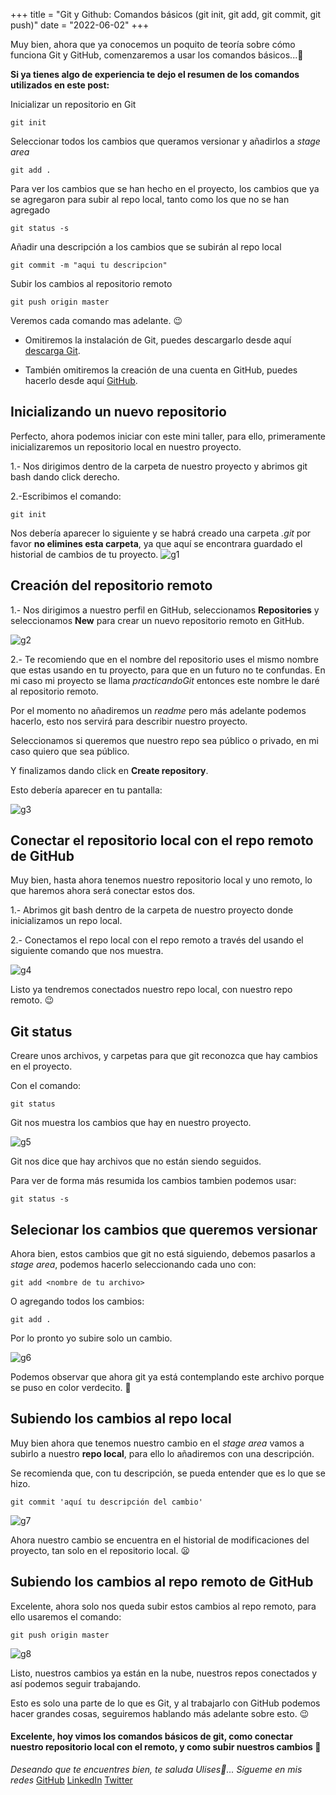 +++
title = "Git y Github: Comandos básicos (git init, git add, git commit, git  push)"
date = "2022-06-02"
+++

Muy bien, ahora que ya conocemos un poquito de teoría sobre cómo funciona Git y GitHub, comenzaremos a usar los comandos básicos...🐣

<!--more-->
**Si ya tienes algo de experiencia te dejo el resumen de los comandos utilizados en este post:**

Inicializar un repositorio en Git

```texto
git init
```

Seleccionar todos los cambios que queramos versionar y añadirlos a *stage area*

```texto
git add .
```

Para ver los cambios que se han hecho en el proyecto, los cambios que ya se agregaron para subir al repo local, tanto como los que no se han agregado

```texto
git status -s
```

Añadir una descripción a los cambios que se subirán al repo local

```texto
git commit -m "aqui tu descripcion"
```

Subir los cambios al repositorio remoto 

```texto
git push origin master
```

Veremos cada comando mas adelante. 😉

- Omitiremos la instalación de Git, puedes descargarlo desde aquí [descarga Git](https://git-scm.com/downloads).

- También omitiremos la creación de una cuenta en GitHub, puedes hacerlo desde aquí [GitHub](https://github.com/).
## Inicializando un nuevo repositorio 

Perfecto, ahora podemos iniciar con este mini taller, para ello, primeramente inicializaremos un repositorio local en nuestro proyecto.

1.- Nos dirigimos dentro de la carpeta de nuestro proyecto y abrimos git bash dando click derecho.

2.-Escribimos el comando:

```texto
git init
```

Nos debería aparecer lo siguiente y se habrá creado una carpeta *.git* por favor **no elimines esta carpeta**, ya que aquí se encontrara guardado el historial de cambios de tu proyecto.
![g1](https://user-images.githubusercontent.com/99143567/171567129-4900879e-90e8-4bf2-bf71-52649d9364e2.gif)


## Creación del repositorio remoto

1.- Nos dirigimos a nuestro perfil en GitHub, seleccionamos **Repositories** y seleccionamos **New** para crear un nuevo repositorio remoto en GitHub.

![g2](https://user-images.githubusercontent.com/99143567/171567145-9ccdc44b-76ab-4135-9618-4efd5f35de7d.gif)

2.- Te recomiendo que en el nombre del repositorio uses el mismo nombre que estas usando en tu proyecto, para que en un futuro no te confundas.
En mi caso mi proyecto se llama *practicandoGit* entonces este nombre le daré al repositorio remoto.

Por el momento no añadiremos un *readme* pero más adelante podemos hacerlo, esto nos servirá para describir nuestro proyecto.

Seleccionamos si queremos que nuestro repo sea público o privado, en mi caso quiero que sea público.

Y finalizamos dando click en **Create repository**.

Esto debería aparecer en tu pantalla:

![g3](https://user-images.githubusercontent.com/99143567/171567161-ac4fa11f-7f9c-40bc-a8c5-c7a68c20ffe4.gif)

## Conectar el repositorio local con el repo remoto de GitHub

Muy bien, hasta ahora tenemos nuestro repositorio local y uno remoto, lo que haremos ahora será conectar estos dos.

1.- Abrimos git bash dentro de la carpeta de nuestro proyecto donde inicializamos un repo local.

2.- Conectamos el repo local con el repo remoto a través del usando el siguiente comando que nos muestra.

![g4](https://user-images.githubusercontent.com/99143567/171567235-19b0eff1-8565-4ba1-952b-463d67c2b700.gif)

Listo ya tendremos conectados nuestro repo local, con nuestro repo remoto. 😉
## Git status

Creare unos archivos, y carpetas para que git reconozca que hay cambios en el proyecto.

Con el comando:

```texto
git status
``` 

Git nos muestra los cambios que hay en nuestro proyecto.

![g5](https://user-images.githubusercontent.com/99143567/171567270-4a3ed7cd-ef4b-42fc-b879-a0782e08df26.gif)


Git nos dice que hay archivos que no están siendo seguidos.

Para ver de forma más resumida los cambios tambien podemos usar:

```texto
git status -s
```

## Selecionar los cambios que queremos versionar

Ahora bien, estos cambios que git no está siguiendo, debemos pasarlos a *stage area*, podemos hacerlo seleccionando cada uno con:

```texto
git add <nombre de tu archivo>
```

O agregando todos los cambios:

```texto
git add .
```

Por lo pronto yo subire solo un cambio.

![g6](https://user-images.githubusercontent.com/99143567/171567302-4f099e56-7af8-4caa-8b51-9207bd6fb6ae.gif)

Podemos observar que ahora git ya está contemplando este archivo porque se puso en color verdecito. 🙂

## Subiendo los cambios al repo local

Muy bien ahora que tenemos nuestro cambio en el *stage area* vamos a subirlo a nuestro **repo local**, para ello lo añadiremos con una descripción.

Se recomienda que, con tu descripción, se pueda entender que es lo que se hizo.

```texto
git commit 'aquí tu descripción del cambio'
```

![g7](https://user-images.githubusercontent.com/99143567/171567319-fa1790c9-bcab-48a8-aace-705049cdf375.gif)

Ahora nuestro cambio se encuentra en el historial de modificaciones del proyecto, tan solo en el repositorio local. 😦
## Subiendo los cambios al repo remoto de GitHub

Excelente, ahora solo nos queda subir estos cambios al repo remoto, para ello usaremos el comando:

```texto
git push origin master
```

![g8](https://user-images.githubusercontent.com/99143567/171567348-d20c8cf0-9e27-420d-9120-70576bd556c3.gif)

Listo, nuestros cambios ya están en la nube, nuestros repos conectados y así podemos seguir trabajando.

Esto es solo una parte de lo que es Git, y al trabajarlo con GitHub podemos hacer grandes cosas, seguiremos hablando más adelante sobre esto. 😉

#### Excelente, hoy vimos los comandos básicos de git, como conectar nuestro repositorio local con el remoto, y como subir nuestros cambios 🚀

*Deseando que te encuentres bien, te saluda Ulises🤵...*
*Sígueme en mis redes*
[GitHub](https://github.com/UlisesOrnelasR)
[LinkedIn](https://www.linkedin.com/in/ulises-ornelas/)
[Twitter](https://twitter.com/UlisesOrnelass)
